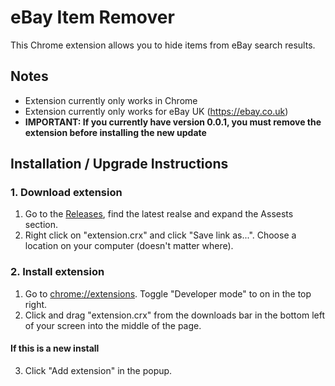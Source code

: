 # eBay Item Remover
This Chrome extension allows you to hide items from eBay search results.

## Notes
* Extension currently only works in Chrome
* Extension currently only works for eBay UK (https://ebay.co.uk)
* **IMPORTANT: If you currently have version 0.0.1, you must remove the extension before installing the new update**

## Installation / Upgrade Instructions
### 1. Download extension
1. Go to the [Releases](https://github.com/dcowan-london/remove-ebay-items/releases), find the latest realse and expand the Assests section.
1. Right click on "extension.crx" and click "Save link as...". Choose a location on your computer (doesn't matter where).

### 2. Install extension
1. Go to [chrome://extensions](chrome://extensions). Toggle "Developer mode" to on in the top right.
1. Click and drag "extension.crx" from the downloads bar in the bottom left of your screen into the middle of the page.

#### If this is a new install
3. Click "Add extension" in the popup.